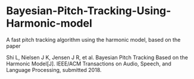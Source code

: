 # Bayesian-Pitch-Tracking-Using-Harmonic-model

A fast pitch tracking algorithm using the harmonic model, based on the paper

Shi L, Nielsen J K, Jensen J R, et al. Bayesian Pitch Tracking Based on the Harmonic Model[J]. 
IEEE/ACM Transactions on Audio, Speech, and Language Processing, submitted 2018.

